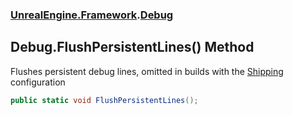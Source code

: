 ### [UnrealEngine.Framework](UnrealEngine_Framework.md 'UnrealEngine.Framework').[Debug](Debug.md 'UnrealEngine.Framework.Debug')
## Debug.FlushPersistentLines() Method
Flushes persistent debug lines, omitted in builds with the <a href="https://docs.unrealengine.com/en-US/Programming/Development/BuildConfigurations/index.html#buildconfigurationdescriptions">Shipping</a> configuration  
```csharp
public static void FlushPersistentLines();
```
